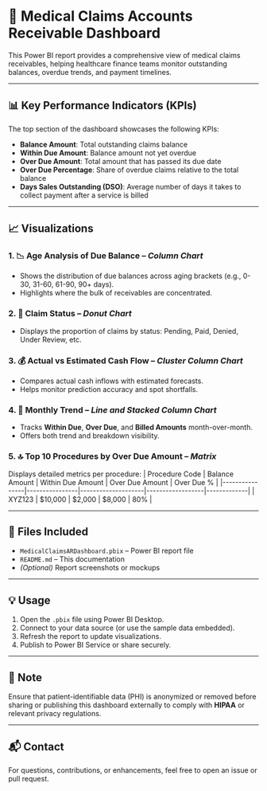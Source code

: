 # 🏥 Medical Claims Accounts Receivable Dashboard

This Power BI report provides a comprehensive view of medical claims receivables, helping healthcare finance teams monitor outstanding balances, overdue trends, and payment timelines.

---

## 📊 Key Performance Indicators (KPIs)

The top section of the dashboard showcases the following KPIs:

- **Balance Amount**: Total outstanding claims balance
- **Within Due Amount**: Balance amount not yet overdue
- **Over Due Amount**: Total amount that has passed its due date
- **Over Due Percentage**: Share of overdue claims relative to the total balance
- **Days Sales Outstanding (DSO)**: Average number of days it takes to collect payment after a service is billed

---

## 📈 Visualizations

### 1. 📉 Age Analysis of Due Balance – *Column Chart*
- Shows the distribution of due balances across aging brackets (e.g., 0-30, 31-60, 61-90, 90+ days).
- Highlights where the bulk of receivables are concentrated.

### 2. 🧾 Claim Status – *Donut Chart*
- Displays the proportion of claims by status: Pending, Paid, Denied, Under Review, etc.

### 3. 💰 Actual vs Estimated Cash Flow – *Cluster Column Chart*
- Compares actual cash inflows with estimated forecasts.
- Helps monitor prediction accuracy and spot shortfalls.

### 4. 📆 Monthly Trend – *Line and Stacked Column Chart*
- Tracks **Within Due**, **Over Due**, and **Billed Amounts** month-over-month.
- Offers both trend and breakdown visibility.

### 5. 🔝 Top 10 Procedures by Over Due Amount – *Matrix*
Displays detailed metrics per procedure:
| Procedure Code | Balance Amount | Within Due Amount | Over Due Amount | Over Due % |
|----------------|----------------|--------------------|------------------|-------------|
| XYZ123         | $10,000        | $2,000             | $8,000           | 80%         |

---

## 📁 Files Included

- `MedicalClaimsARDashboard.pbix` – Power BI report file
- `README.md` – This documentation
- *(Optional)* Report screenshots or mockups

---

## 💡 Usage

1. Open the `.pbix` file using Power BI Desktop.
2. Connect to your data source (or use the sample data embedded).
3. Refresh the report to update visualizations.
4. Publish to Power BI Service or share securely.

---

## 🔐 Note

Ensure that patient-identifiable data (PHI) is anonymized or removed before sharing or publishing this dashboard externally to comply with **HIPAA** or relevant privacy regulations.

---

## 📬 Contact

For questions, contributions, or enhancements, feel free to open an issue or pull request.

